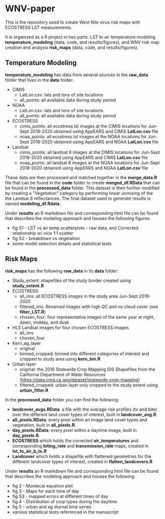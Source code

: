 # WNV-paper
This is the repository used to create West Nile virus risk maps with ECOSTRESS LST measurements. 

It is organized as a R project in two parts: LST to air temperature modeling **temperature_modeling** (data, code, and results/figures), and WNV risk map creation and analysis **risk_maps** (data, code, and results/figures). 

## Temperature Modeling

**temperature_modeling** has data from several sources in the **raw_data** folder that lives in the **data** folder:
- CIMIS
  - LatLon.csv: lats and lons of site locations
  - all_points: all available data during study period
- NOAA
  - LatLon.csv: lats and lons of site locations
  - all_points: all available data during study period
- ECOSTRESS
  - cimis_points: all ecostress lst images at the CIMIS locations for Jun-Sept 2018-2020 obtained using AppEARS and CIMIS **LatLon.csv** file
  - noaa_points: all ecostress lst images at the NOAA locations for Jun-Sept 2018-2020 obtained using AppEARS and NOAA **LatLon.csv** file
- Landsat
  - cimis_points: all landsat 8 images at the CIMIS locations for Jun-Sept 2018-2020 obtained using AppEARS and CIMIS **LatLon.csv** file
  - noaa_points: all landsat 8 images at the NOAA locations for Jun-Sept 2018-2020 obtained using AppEARS and NOAA **LatLon.csv** file

These data are then processed and matched together in the **merge_data.R** file that can be found in the **code** folder to create **merged_df.RData** that can be found in the **processed_data** folder. This dataset is then further modified by creating a "Vegetation" category by performing linear unmixing of the the Landsat 8 reflectances. The final dataset used to generate results is named **modeling_df.Rdata**. 

Under **results** an R markdown file and corresponding html file can be found that describes the modeling approach and houses the following figures: 
- fig S1 - LST vs air temp scatterplots - raw data, and Corrected relationship w/ nice 1:1 scatter
- fig S2 - breakdown vs vegetation 
- some model selection details and statistical tests

## Risk Maps

**risk_maps** has the following **raw_data** in its **data** folder: 
- Study_extent: shapefiles of the study border created using **study_extent.R**
- ECOSTRESS: 
  - all_ims: all ECOSTRESS images in the study area Jun-Sept 2018-2020
  - filtered_ims: Renamed images with high QC and no cloud cover (see **filter_LST.R**)
  - chosen_four: four representative images of the same year at night, dawn, midday, and dusk 
- HLS Landsat images for four chosen ECOSTRESS images
  - all_ims
  - chosen_four
- Kern_ag_layer
  - original
  - binned_cropped: binned into different categories of interest and cropped to study area using **kern_bin.R**
- Urban layer
  - original: the 2016 Statewide Crop Mapping GIS Shapefiles from the California Department of Water Resources (https://data.cnra.ca.gov/dataset/statewide-crop-mapping)
  - filtered_cropped: urban layer only cropped to the study extent using **urban_filter.R**

In the **processed_data** folder you can find the following: 
- **landcover_avgs.RData**: a file with the average risk profiles (tx and bite) over the different land cover types of interest, built in **landcover_avg.R**. 
- **all_pixels.RData**: every pixel within an image land cover types and vegetation, built in **all_pixels.R**. 
- **day_pixels.RData**: every pixel within a daytime image, built in **day_pixels.R**. 
- **ECOSTRESS** which holds the corrected **air_temperatures** and corresponding **biting_rate** and **transmission_rate** maps, created in **lst_to_air_b_tx.R**
- **Landcover** which holds a shapefile with flattened geometries for the different landcover types of interest, created in **flatten_landcovers.R**

Under **results** an R markdown file and corresponding html file can be found that describes the modeling approach and houses the following: 
- fig 2 - Mordecai equation plot
- fig 3 - Maps for each time of day
- fig S3 - mapped errors at different times of day
- fig 4 - Distribution of crop types during the daytime
- fig 5 - urban and ag diurnal time series
- various statistical tests referenced in the manuscript
